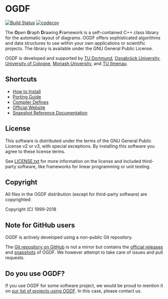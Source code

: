 # OGDF

[![Build Status](https://travis-ci.com/luk036/ogdf.svg?branch=master)](https://travis-ci.com/luk036/ogdf)
[![codecov](https://codecov.io/gh/luk036/ogdf/branch/master/graph/badge.svg)](https://codecov.io/gh/luk036/ogdf)

The **O**pen **G**raph **D**rawing **F**ramework is a self-contained C++ class library
for the automatic layout of diagrams. OGDF offers sophisticated algorithms and
data structures to use within your own applications or scientific projects.
The library is available under the GNU General Public License.

OGDF is developed and supported by [TU Dortmund](http://ls11-www.cs.uni-dortmund.de/),
[Osnabrück University](http://www.inf.uni-osnabrueck.de/theoinf),
[University of Cologne](http://www.informatik.uni-koeln.de/ls_juenger/),
[Monash University](http://www.infotech.monash.edu.au/about/schools/caulfield/),
and [TU Ilmenau](http://www.tu-ilmenau.de/dma/).

## Shortcuts

* [How to Install](doc/build.md)
* [Porting Guide](doc/porting.md)
* [Compiler Defines](doc/defines.md)
* [Official Website](http://ogdf.net/)
* [Snapshot Reference Documentation](http://ogdf.github.io/doc/ogdf-snapshot/)

## License

This software is distributed under the terms of the GNU
General Public License v2 or v3, with special exceptions.
By installing this software you agree to these license terms.

See [LICENSE.txt](LICENSE.txt) for more information on the license and
included third-party software, like frameworks for
linear programming or unit testing.

## Copyright

All files in the OGDF distribution (except for third-party
software) are copyrighted:

Copyright (C) 1999-2018

## Note for GitHub users

OGDF is actively developed using a non-public Git repository.

The [Git repository on GitHub](https://github.com/ogdf/ogdf) is not a
mirror but contains the [official releases](http://ogdf.net/doku.php/tech:download)
and [snapshots](http://ogdf.net/doku.php/tech:download#download_snapshots)
of OGDF.
We however attempt to take care of issues and pull requests.

## Do you use OGDF?

If you use OGDF for some software project, we would be proud to mention it on
[our list of projects using OGDF](http://ogdf.net/doku.php/project:external).
In this case, please contact us.
